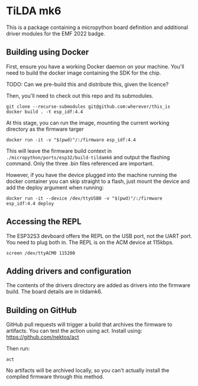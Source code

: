 # TiLDA mk6

This is a package containing a micropython board definition and additional driver modules for the EMF 2022 badge.

## Building using Docker

First, ensure you have a working Docker daemon on your machine. You'll need to build the docker image containing the SDK for the chip.

TODO: Can we pre-build this and distribute this, given the licence?

Then, you'll need to check out this repo and its submodules.

    git clone --recurse-submodules git@github.com:wherever/this_is
    docker build . -t esp_idf:4.4

At this stage, you can run the image, mounting the current working directory as the firmware targer

    docker run -it -v "$(pwd)"/:/firmware esp_idf:4.4 

This will leave the firmware build context in `./micropython/ports/esp32/build-tildamk6` and output the flashing command. Only the three .bin files referenced are important.

However, if you have the device plugged into the machine running the docker container you can skip straight to a flash, just mount the device and add the deploy argument when running:

    docker run -it --device /dev/ttyUSB0 -v "$(pwd)"/:/firmware esp_idf:4.4 deploy

## Accessing the REPL

The ESP32S3 devboard offers the REPL on the USB port, not the UART port. You need to plug both in. The REPL is on the ACM device at 115kbps.

    screen /dev/ttyACM0 115200

## Adding drivers and configuration

The contents of the drivers directory are added as drivers into the firmware build. The board details are in tildamk6.

## Building on GitHub

GitHub pull requests will trigger a build that archives the firmware to artifacts. You can test the action using act. Install using: https://github.com/nektos/act

Then run:

    act

No artifacts will be archived locally, so you can't actually install the compiled firmware through this method.
